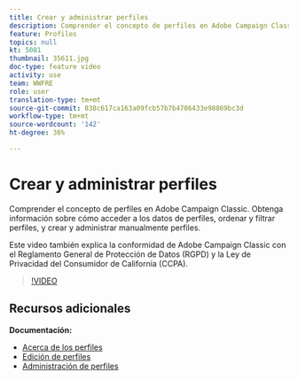 ```yaml
---
title: Crear y administrar perfiles
description: Comprender el concepto de perfiles en Adobe Campaign Classic. Obtenga información sobre cómo acceder a los datos de perfiles, ordenar y filtrar perfiles, y crear y administrar manualmente perfiles. Este video también explica la conformidad de Adobe Campaign Classic con el Reglamento General de Protección de Datos (RGPD) y la Ley de Privacidad del Consumidor de California (CCPA).
feature: Profiles
topics: null
kt: 5081
thumbnail: 35611.jpg
doc-type: feature video
activity: use
team: WWFRE
role: user
translation-type: tm+mt
source-git-commit: 838c617ca163a09fcb57b7b4706433e98869bc3d
workflow-type: tm+mt
source-wordcount: '142'
ht-degree: 36%

---
```



# Crear y administrar perfiles

Comprender el concepto de perfiles en Adobe Campaign Classic. Obtenga información sobre cómo acceder a los datos de perfiles, ordenar y filtrar perfiles, y crear y administrar manualmente perfiles.

Este video también explica la conformidad de Adobe Campaign Classic con el Reglamento General de Protección de Datos (RGPD) y la Ley de Privacidad del Consumidor de California (CCPA).

>[!VIDEO](https://video.tv.adobe.com/v/35611?quality=12)

## Recursos adicionales

**Documentación:**

* [Acerca de los perfiles](https://docs.adobe.com/content/help/es-ES/campaign-classic/using/getting-started/profile-management/about-profiles.html)
* [Edición de perfiles](https://docs.adobe.com/content/help/en/campaign-classic/using/getting-started/profile-management/editing-a-profile.html)
* [Administración de perfiles](https://docs.adobe.com/content/help/en/campaign-classic/using/getting-started/profile-management/adding-profiles.html)
